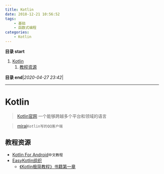 ```yaml
---
title: Kotlin
date: 2018-12-21 10:56:52
tags: 
    - 基础
    - 函数式编程
categories: 
    - Kotlin
---
```


**目录 start**

1. [Kotlin](#kotlin)
    1. [教程资源](#教程资源)

**目录 end**|_2020-04-27 23:42_|
****************************************
# Kotlin
> [Kotlin官网](https://kotlinlang.org/)
> 一个能够跨越多个平台和领域的语言 

> [mirai](https://github.com/mamoe/mirai)`Kotlin写的QQ客户端`

## 教程资源
- [Kotlin For Android](https://github.com/wangjiegulu/kotlin-for-android-developers-zh)`中文教程`
- [EasyKotlin组织](https://github.com/EasyKotlin)
    - [《Kotlin极简教程》书籍第一章](https://github.com/EasyKotlin/easy_kotlin_chapter_1)


